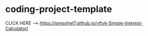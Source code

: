 # coding-project-template

CLICK HERE --> https://iamsohel7.github.io/vftvk-Simple-Interest-Calculator/
